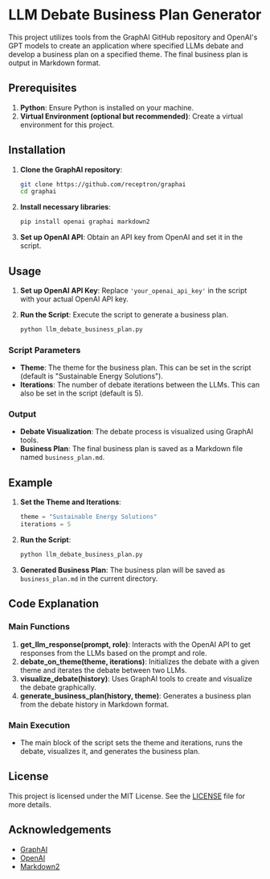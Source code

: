 # LLM Debate Business Plan Generator

This project utilizes tools from the GraphAI GitHub repository and OpenAI's GPT models to create an application where specified LLMs debate and develop a business plan on a specified theme. The final business plan is output in Markdown format.

## Prerequisites

1. **Python**: Ensure Python is installed on your machine.
2. **Virtual Environment (optional but recommended)**: Create a virtual environment for this project.

## Installation

1. **Clone the GraphAI repository**:
    ```bash
    git clone https://github.com/receptron/graphai
    cd graphai
    ```

2. **Install necessary libraries**:
    ```bash
    pip install openai graphai markdown2
    ```

3. **Set up OpenAI API**: Obtain an API key from OpenAI and set it in the script.

## Usage

1. **Set up OpenAI API Key**: Replace `'your_openai_api_key'` in the script with your actual OpenAI API key.

2. **Run the Script**: Execute the script to generate a business plan.
    ```bash
    python llm_debate_business_plan.py
    ```

### Script Parameters

- **Theme**: The theme for the business plan. This can be set in the script (default is "Sustainable Energy Solutions").
- **Iterations**: The number of debate iterations between the LLMs. This can also be set in the script (default is 5).

### Output

- **Debate Visualization**: The debate process is visualized using GraphAI tools.
- **Business Plan**: The final business plan is saved as a Markdown file named `business_plan.md`.

## Example

1. **Set the Theme and Iterations**:
    ```python
    theme = "Sustainable Energy Solutions"
    iterations = 5
    ```

2. **Run the Script**:
    ```bash
    python llm_debate_business_plan.py
    ```

3. **Generated Business Plan**:
    The business plan will be saved as `business_plan.md` in the current directory.

## Code Explanation

### Main Functions

1. **get_llm_response(prompt, role)**: Interacts with the OpenAI API to get responses from the LLMs based on the prompt and role.
2. **debate_on_theme(theme, iterations)**: Initializes the debate with a given theme and iterates the debate between two LLMs.
3. **visualize_debate(history)**: Uses GraphAI tools to create and visualize the debate graphically.
4. **generate_business_plan(history, theme)**: Generates a business plan from the debate history in Markdown format.

### Main Execution

- The main block of the script sets the theme and iterations, runs the debate, visualizes it, and generates the business plan.

## License

This project is licensed under the MIT License. See the [LICENSE](LICENSE) file for more details.

## Acknowledgements

- [GraphAI](https://github.com/receptron/graphai)
- [OpenAI](https://www.openai.com/)
- [Markdown2](https://github.com/trentm/python-markdown2)

